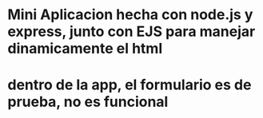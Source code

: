 # Mini Aplicacion hecha con node.js y express, junto con EJS para manejar dinamicamente el html

# dentro de la app, el formulario es de prueba, no es funcional